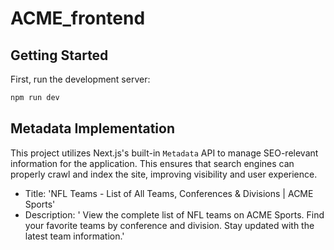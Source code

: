 # ACME_frontend

## Getting Started

First, run the development server:

```bash
npm run dev
```

## Metadata Implementation

This project utilizes Next.js's built-in `Metadata` API to manage SEO-relevant information for the application. This ensures that search engines can properly crawl and index the site, improving visibility and user experience.

- Title: 'NFL Teams - List of All Teams, Conferences & Divisions | ACME Sports'
- Description:
  ' View the complete list of NFL teams on ACME Sports. Find your favorite teams by conference and division. Stay updated with the latest team information.'
